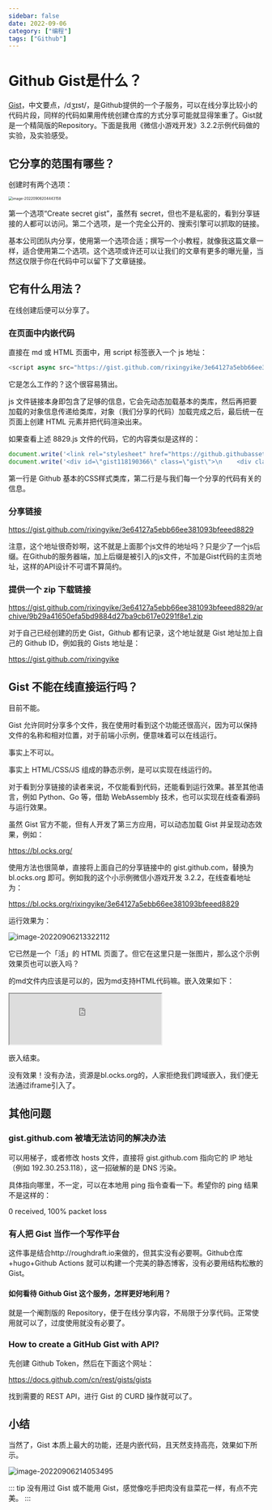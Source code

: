 ```yaml
---
sidebar: false
date: 2022-09-06
category: ["编程"]
tags: ["Github"]
---
```


# Github Gist是什么？

[Gist](https://gist.github.com/)，中文要点，/dʒɪst/，是Github提供的一个子服务，可以在线分享比较小的代码片段，同样的代码如果用传统创建仓库的方式分享可能就显得笨重了。Gist就是一个精简版的Repository。下面是我用《微信小游戏开发》3.2.2示例代码做的实验，及实验感受。

<!--more-->

## 它分享的范围有哪些？

创建时有两个选项：

<img src="./assets/image-20220906204443158.png" alt="image-20220906204443158" style="zoom:50%;" />

第一个选项“Create secret gist”，虽然有 secret，但也不是私密的，看到分享链接的人都可以访问。第二个选项，是一个完全公开的、搜索引擎可以抓取的链接。

基本公司团队内分享，使用第一个选项合适；撰写一个小教程，就像我这篇文章一样，适合使用第二个选项。这个选项或许还可以让我们的文章有更多的曝光量，当然这仅限于你在代码中可以留下了文章链接。

## 它有什么用法？

在线创建后便可以分享了。

### 在页面中内嵌代码

直接在 md 或 HTML 页面中，用 script 标签嵌入一个 js 地址：

```js
<script async src="https://gist.github.com/rixingyike/3e64127a5ebb66ee381093bfeeed8829.js"></script>
```

它是怎么工作的？这个很容易猜出。

js 文件链接本身即包含了足够的信息，它会先动态加载基本的类库，然后再把要加载的对象信息传递给类库，对象（我们分享的代码）加载完成之后，最后统一在页面上创建 HTML 元素并把代码渲染出来。

如果查看上述 8829.js 文件的代码，它的内容类似是这样的：

```js
document.write('<link rel="stylesheet" href="https://github.githubassets.com/assets/gist-embed-19d8e57711b3.css">')
document.write('<div id=\"gist118190366\" class=\"gist\">\n    <div class=\"gist-file\" translate=\"no\">\n...')
```

第一行是 Github 基本的CSS样式类库，第二行是与我们每一个分享的代码有关的信息。

### 分享链接

https://gist.github.com/rixingyike/3e64127a5ebb66ee381093bfeeed8829

注意，这个地址很奇妙啊，这不就是上面那个js文件的地址吗？只是少了一个js后缀。在Github的服务器端，加上后缀是被引入的js文件，不加是Gist代码的主页地址，这样的API设计不可谓不算简约。

### 提供一个 zip 下载链接

https://gist.github.com/rixingyike/3e64127a5ebb66ee381093bfeeed8829/archive/9b29a41650efa5bd9884d27ba9cb617e0291f8e1.zip

对于自己已经创建的历史 Gist，Github 都有记录，这个地址就是 Gist 地址加上自己的 Github ID，例如我的 Gists 地址是：

https://gist.github.com/rixingyike

## Gist 不能在线直接运行吗？

目前不能。

Gist 允许同时分享多个文件，我在使用时看到这个功能还很高兴，因为可以保持文件的名称和相对位置，对于前端小示例，便意味着可以在线运行。

事实上不可以。

事实上 HTML/CSS/JS 组成的静态示例，是可以实现在线运行的。

对于看到分享链接的读者来说，不仅能看到代码，还能看到运行效果。甚至其他语言，例如 Python、Go 等，借助 WebAssembly 技术，也可以实现在线查看源码与运行效果。

虽然 Gist 官方不能，但有人开发了第三方应用，可以动态加载 Gist 并呈现动态效果，例如：

https://bl.ocks.org/

使用方法也很简单，直接将上面自己的分享链接中的 gist.github.com，替换为 bl.ocks.org 即可。例如我的这个小示例微信小游戏开发 3.2.2，在线查看地址为：

https://bl.ocks.org/rixingyike/3e64127a5ebb66ee381093bfeeed8829

运行效果为：

![image-20220906213322112](./assets/image-20220906213322112.png)

它已然是一个「活」的 HTML 页面了。但它在这里只是一张图片，那么这个示例效果页也可以嵌入吗？

的md文件内应该是可以的，因为md支持HTML代码嘛。嵌入效果如下：

<iframe sandbox="allow-popups allow-scripts allow-forms allow-same-origin" src="https://bl.ocks.org/rixingyike/raw/3e64127a5ebb66ee381093bfeeed8829/9b29a41650efa5bd9884d27ba9cb617e0291f8e1/" marginwidth="0" marginheight="0" style="height:100px;" scrolling="no"></iframe>

嵌入结束。

没有效果！没有办法，资源是bl.ocks.org的，人家拒绝我们跨域嵌入，我们便无法通过iframe引入了。

## 其他问题

### gist.github.com 被墙无法访问的解决办法

可以用梯子，或者修改 hosts 文件，直接将 gist.github.com 指向它的 IP 地址（例如 192.30.253.118），这一招破解的是 DNS 污染。

具体指向哪里，不一定，可以在本地用 ping 指令查看一下。希望你的 ping 结果不是这样的：

0 received, 100% packet loss

### 有人把 Gist 当作一个写作平台

这件事是结合http://roughdraft.io来做的，但其实没有必要啊。Github仓库+hugo+Github Actions 就可以构建一个完美的静态博客，没有必要用结构松散的 Gist。

#### 如何看待 Github Gist 这个服务，怎样更好地利用？

就是一个阉割版的 Repository，便于在线分享内容，不局限于分享代码。正常使用就可以了，过度使用就没有必要了。

### How to create a GitHub Gist with API?

先创建 Github Token，然后在下面这个网址：

https://docs.github.com/cn/rest/gists/gists

找到需要的 REST API，进行 Gist 的 CURD 操作就可以了。

## 小结

当然了，Gist 本质上最大的功能，还是内嵌代码，且天然支持高亮，效果如下所示。

![image-20220906214053495](./assets/image-20220906214053495.png)

::: tip 
没有用过 Gist 或不能用 Gist，感觉像吃手把肉没有韭菜花一样，有点不完美。
:::
